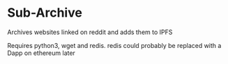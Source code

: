 # Sub-Archive
Archives websites linked on reddit and adds them to IPFS

Requires python3, wget and redis. redis could probably be replaced with a Dapp on ethereum later
